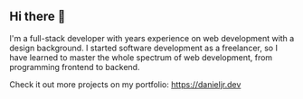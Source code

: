 ## Hi there 👋

I'm a full-stack developer with years experience on web development with a design background. I started software development as a freelancer, so I have learned to master the whole spectrum of web development, from programming frontend to backend.

Check it out more projects on my portfolio: https://danieljr.dev

<br>


